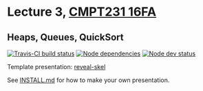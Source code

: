 # Lecture 3, [CMPT231 16FA](https://cmpt231-16fa.github.io/)
## Heaps, Queues, QuickSort

[![Travis-CI build status](https://travis-ci.org/cmpt231-16fa/lec3.svg)](https://travis-ci.org/cmpt231-16fa/lec3)
[![Node dependencies](https://david-dm.org/cmpt231-16fa/lec3.svg)](https://david-dm.org/cmpt231-16fa/lec3)
[![Node dev status](https://david-dm.org/cmpt231-16fa/lec3/dev-status.svg)](https://david-dm.org/cmpt231-16fa/lec3?type=dev)

Template presentation: [reveal-skel](https://github.com/sermons/reveal-skel)

See [INSTALL.md](INSTALL.md)
for how to make your own presentation.
